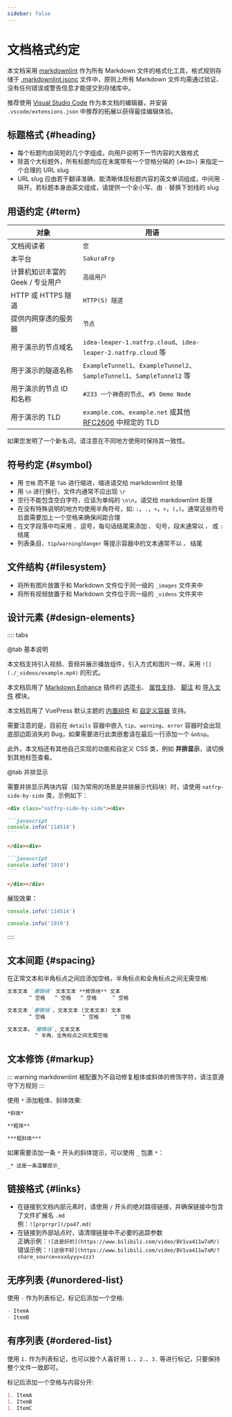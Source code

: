 ```yaml
---
sidebar: false
---
```


# 文档格式约定

本文档采用 [markdownlint](https://www.npmjs.com/package/markdownlint) 作为所有 Markdown 文件的格式化工具，格式规则存储于 [.markdownlint.jsonc](https://github.com/natfrp/wiki/blob/master/.markdownlint.jsonc) 文件中，原则上所有 Markdown 文件均需通过验证、没有任何错误或警告信息才能提交到存储库中。

推荐使用 [Visual Studio Code](https://code.visualstudio.com/Download) 作为本文档的编辑器，并安装 `.vscode/extensions.json` 中推荐的拓展以获得最佳编辑体验。

## 标题格式 {#heading}

- 每个标题均由简短的几个字组成，向用户说明下一节内容的大致格式
- 除首个大标题外，所有标题均应在末尾带有一个空格分隔的 `{#<ID>}` 来指定一个合理的 URL slug
- URL slug 应由若干翻译准确、能清晰体现标题内容的英文单词组成，中间用 `-` 隔开。若标题本身由英文组成，请提供一个全小写、由 `-` 替换下划线的 slug

## 用语约定 {#term}

| 对象 | 用语 |
| --- | --- |
| 文档阅读者 | `您` |
| 本平台 | `SakuraFrp` |
| 计算机知识丰富的 Geek / 专业用户 | `高级用户` |
| HTTP 或 HTTPS 隧道 | `HTTP(S) 隧道` |
| 提供内网穿透的服务器 | `节点` |
| 用于演示的节点域名 | `idea-leaper-1.natfrp.cloud`、`idea-leaper-2.natfrp.cloud` 等 |
| 用于演示的隧道名称 | `ExampleTunnel1`、`ExampleTunnel2`、`SampleTunnel1`、`SampleTunnel2` 等 |
| 用于演示的节点 ID 和名称 | `#233 一个神奇的节点`、`#5 Demo Node` |
| 用于演示的 TLD | `example.com`、`example.net` 或其他 [RFC2606](https://tools.ietf.org/html/rfc2606) 中规定的 TLD |

如果您发明了一个新名词，请注意在不同地方使用时保持其一致性。

## 符号约定 {#symbol}

- 用 `空格` 而不是 `Tab` 进行缩进，缩进请交给 markdownlint 处理
- 用 `\n` 进行换行，文件内通常不应出现 `\r`
- 空行不能包含空白字符，应该为单纯的 `\n\n`，请交给 markdownlint 处理
- 在没有特殊说明的地方均使用半角符号，如: `:`，`.`，`<`，`>`，`(`，`)`。通常这些符号后面需要加上一个空格来确保间距合理
- 在文字段落中均采用 `，` 逗号，每句话结尾需添加 `。` 句号，段末通常以 `。` 或 `:` 结尾
- 列表条目、`tip`/`warning`/`danger` 等提示容器中的文本通常不以 `。` 结尾

## 文件结构 {#filesystem}

- 将所有图片放置于和 Markdown 文件位于同一级的 `_images` 文件夹中
- 将所有视频放置于和 Markdown 文件位于同一级的 `_videos` 文件夹中

## 设计元素 {#design-elements}

:::: tabs

@tab 基本说明

本文档支持引入视频、音频并展示播放组件，引入方式和图片一样，采用 `![](./_videos/example.mp4)` 的形式。

本文档启用了 [Markdown Enhance](https://vuepress-theme-hope.github.io/v2/md-enhance/zh/guide/) 插件的
[选项卡](https://vuepress-theme-hope.github.io/v2/md-enhance/zh/guide/tabs.html)、
[属性支持](https://vuepress-theme-hope.github.io/v2/md-enhance/zh/guide/attrs.html)、
[脚注](https://vuepress-theme-hope.github.io/v2/md-enhance/zh/guide/footnote.html) 和
[导入文件](https://vuepress-theme-hope.github.io/v2/md-enhance/zh/guide/include.html) 模块。

本文档启用了 VuePress 默认主题的 [内置组件](https://v2.vuepress.vuejs.org/zh/reference/default-theme/components.html) 和 [自定义容器](https://v2.vuepress.vuejs.org/zh/reference/default-theme/markdown.html) 支持。

需要注意的是，目前在 `details` 容器中嵌入 `tip`、`warning`、`error` 容器时会出现底部边距消失的 Bug，如果需要进行此类嵌套请在最后一行添加一个 `&nbsp`。

此外，本文档还有其他自己实现的功能和自定义 CSS 类，例如 **并排显示**，请切换到其他标签查看。

@tab 并排显示

需要并排显示两块内容（较为常用的场景是并排展示代码块）时，请使用 `natfrp-side-by-side` 类，示例如下：

````markdown
<div class="natfrp-side-by-side"><div>

```javascript
console.info('114514')
```

</div><div>

```javascript
console.info('1919')
```

</div></div>
````

展现效果：

<div class="natfrp-side-by-side"><div>

```javascript
console.info('114514')
```

</div><div>

```javascript
console.info('1919')
```

</div></div>

::::

## 文本间距 {#spacing}

在正常文本和半角标点之间应添加空格，半角标点和全角标点之间无需空格:

```markdown
文本文本 `修饰块` 文本文本 **修饰块** 文本
       ^ 空格   ^ 空格   ^ 空格     ^ 空格

文本文本 `修饰块`，文本文本 (文本文本) 文本
       ^ 空格            ^ 空格     ^ 空格

文本文本。`修饰块`、文本文本
         ^ 半角、全角标点之间无需空格
```

## 文本修饰 {#markup}

::: warning
markdownlint 被配置为不自动修复粗体或斜体的修饰字符，请注意遵守下方规则
:::

使用 `*` 添加粗体、斜体效果:

```markdown
*斜体*

**粗体**

***粗斜体***
```

如果需要添加一条 `*` 开头的斜体提示，可以使用 `_` 包裹 `*`：

```markdown
_* 这是一条温馨提示_
```

## 链接格式 {#links}

- 在链接到文档内部元素时，请使用 `/` 开头的绝对路径链接，并确保链接中包含了文件扩展名 `.md`  
  例：`![prprrpr](/pa47.md)`
- 在链接到外部站点时，请清理链接中不必要的追踪参数  
  正确示例：`![这是好的](https://www.bilibili.com/video/BV1va411w7aM/)`  
  错误示例：`![这很不好](https://www.bilibili.com/video/BV1va411w7aM/?share_source=xxx&yyy=zzz)`

## 无序列表 {#unordered-list}

使用 `-` 作为列表标记，标记后添加一个空格:

```markdown
- ItemA
- ItemB
```

## 有序列表 {#ordered-list}

使用 `1.` 作为列表标记，也可以按个人喜好用 `1.`、`2.`、`3.` 等进行标记，只要保持整个文件一致即可。

标记后添加一个空格与内容分开:

```markdown
1. ItemA
1. ItemB
1. ItemC
```

